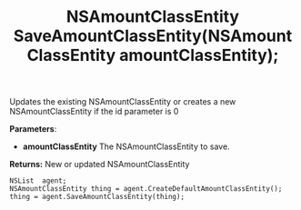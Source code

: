 ﻿---
uid: crmscript_ref_NSListAgent_SaveAmountClassEntity
title: NSAmountClassEntity SaveAmountClassEntity(NSAmountClassEntity amountClassEntity);
intellisense: NSListAgent.SaveAmountClassEntity
keywords: NSListAgent, SaveAmountClassEntity
so.topic: reference
---
	  
Updates the existing NSAmountClassEntity or creates a new NSAmountClassEntity if the id parameter is 0
	  
**Parameters**:
 - **amountClassEntity** The NSAmountClassEntity to save.

**Returns:** New or updated NSAmountClassEntity

```crmscript
NSList  agent;
NSAmountClassEntity thing = agent.CreateDefaultAmountClassEntity();
thing = agent.SaveAmountClassEntity(thing);
```

